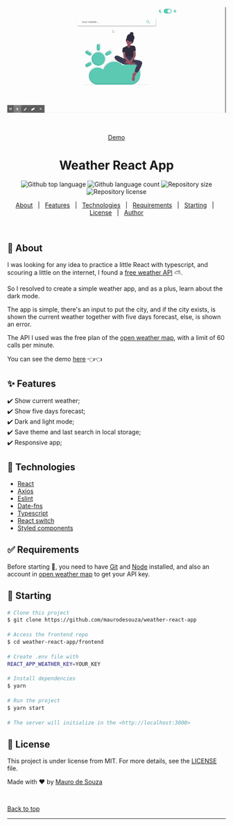 <div align="center" id="top"> 
  <img src="./.github/app.gif" alt="Weather React App" />

  &#xa0;

  <a href="https://simpleweatherreactapp.netlify.app">Demo</a>
</div>

<h1 align="center">Weather React App</h1>

<p align="center">
  <img alt="Github top language" src="https://img.shields.io/github/languages/top/maurodesouza/weather-react-app?color=56BEB8">
  <img alt="Github language count" src="https://img.shields.io/github/languages/count/maurodesouza/weather-react-app?color=56BEB8">
  <img alt="Repository size" src="https://img.shields.io/github/repo-size/maurodesouza/weather-react-app?color=56BEB8">
  <img alt="Repository license" src="https://img.shields.io/github/license/maurodesouza/weather-react-app?color=56BEB8">
</p>

<p align="center">
  <a href="#speaker-about">About</a> &#xa0; | &#xa0; 
  <a href="#sparkles-features">Features</a> &#xa0; | &#xa0;
  <a href="#rocket-technologies">Technologies</a> &#xa0; | &#xa0;
  <a href="#white_check_mark-requirements">Requirements</a> &#xa0; | &#xa0;
  <a href="#checkered_flag-starting">Starting</a> &#xa0; | &#xa0;
  <a href="#memo-license">License</a> &#xa0; | &#xa0;
  <a href="https://github.com/maurodesouza" target="_blank">Author</a>
</p>

&#xa0;

## :dart: About ##

I was looking for any idea to practice a little React with typescript, and scouring a little on the internet, I found a [free weather API](https://openweathermap.org) :partly_sunny:.

So I resolved to create a simple weather app, and as a plus, learn about the dark mode.

The app is simple, there's an input to put the city, and if the city exists, is shown the current weather together with five days forecast, else, is shown an error.

The API I used was the free plan of the [open weather map](https://openweathermap.org), with a limit of 60 calls per minute.

You can see the demo <a href="https://simpleweatherreactapp.netlify.app">here</a> :point_left::point_left:

## :sparkles: Features ##

:heavy_check_mark: Show current weather;\
:heavy_check_mark: Show five days forecast;\
:heavy_check_mark: Dark and light mode;\
:heavy_check_mark: Save theme and last search in local storage;\
:heavy_check_mark: Responsive app;

## :rocket: Technologies ##

- [React](https://pt-br.reactjs.org)
- [Axios](https://github.com/axios/axios)
- [Eslint](https://eslint.org)
- [Date-fns](https://date-fns.org)
- [Typescript](https://www.typescriptlang.org)
- [React switch](https://www.npmjs.com/package/react-switch)
- [Styled components](https://styled-components.com)

## :white_check_mark: Requirements ##

Before starting :checkered_flag:, you need to have [Git](https://git-scm.com) and [Node](https://nodejs.org/en/) installed, and also an account in [open weather map](https://openweathermap.org) to get your API key.

## :checkered_flag: Starting ##

```bash
# Clone this project
$ git clone https://github.com/maurodesouza/weather-react-app

# Access the frontend repo
$ cd weather-react-app/frontend

# Create .env file with
REACT_APP_WEATHER_KEY=YOUR_KEY

# Install dependencies
$ yarn

# Run the project
$ yarn start

# The server will initialize in the <http://localhost:3000>
```

## :memo: License ##

This project is under license from MIT. For more details, see the [LICENSE](LICENSE.md) file.


Made with :heart: by <a href="https://github.com/maurodesouza" target="_blank">Mauro de Souza</a>

&#xa0;

<a href="#top">Back to top</a>
<hr>
